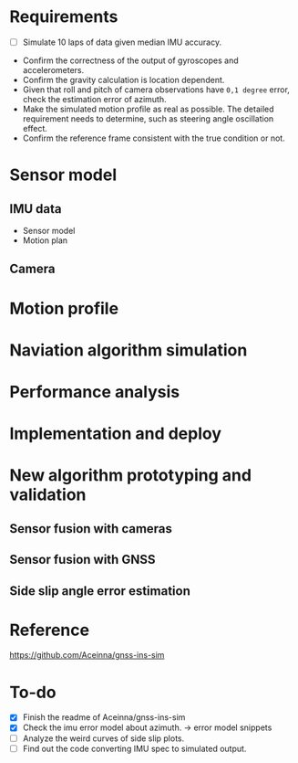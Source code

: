 # Requirements
- [ ] Simulate 10 laps of data given median IMU accuracy.
- Confirm the correctness of the output of gyroscopes and accelerometers.
- Confirm the gravity calculation is location dependent.
- Given that roll and pitch of camera observations have `0,1 degree` error, check the estimation error of azimuth.
- Make the simulated motion profile as real as possible. The detailed requirement needs to determine, such as steering angle oscillation effect.
- Confirm the reference frame consistent with the true condition or not.

# Sensor model
## IMU data
- Sensor model
- Motion plan
## Camera

# Motion profile

# Naviation algorithm simulation

# Performance analysis

# Implementation and deploy

# New algorithm prototyping and validation
## Sensor fusion with cameras

## Sensor fusion with GNSS

## Side slip angle error estimation


# Reference
https://github.com/Aceinna/gnss-ins-sim

# To-do
- [x] Finish the readme of Aceinna/gnss-ins-sim
- [x] Check the imu error model about azimuth. -> error model snippets
- [ ] Analyze the weird curves of side slip plots.
- [ ] Find out the code converting IMU spec to simulated output.
